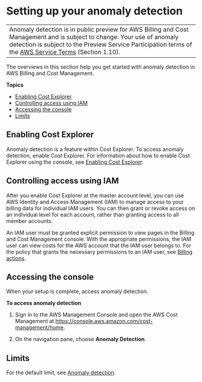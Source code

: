 # Setting up your anomaly detection<a name="settingup-ad"></a>


|  | 
| --- |
| Anomaly detection is in public preview for AWS Billing and Cost Management and is subject to change\. Your use of anomaly detection is subject to the Preview Service Participation terms of the [AWS Service Terms](https://aws.amazon.com/service-terms/) \(Section 1\.10\)\. | 

The overviews in this section help you get started with anomaly detection in AWS Billing and Cost Management\.

**Topics**
+ [Enabling Cost Explorer](#enable-ce-ad)
+ [Controlling access using IAM](#access-iam-ad)
+ [Accessing the console](#access-ad)
+ [Limits](#limits-ad-section)

## Enabling Cost Explorer<a name="enable-ce-ad"></a>

Anomaly detection is a feature within Cost Explorer\. To access anomaly detection, enable Cost Explorer\. For information about how to enable Cost Explorer using the console, see [Enabling Cost Explorer](ce-enable.md)\.

## Controlling access using IAM<a name="access-iam-ad"></a>

After you enable Cost Explorer at the master account level, you can use AWS Identity and Access Management \(IAM\) to manage access to your billing data for individual IAM users\. You can then grant or revoke access on an individual level for each account, rather than granting access to all member accounts\.

An IAM user must be granted explicit permission to view pages in the Billing and Cost Management console\. With the appropriate permissions, the IAM user can view costs for the AWS account that the IAM user belongs to\. For the policy that grants the necessary permissions to an IAM user, see [Billing actions](billing-permissions-ref.md#user-permissions)\. 

## Accessing the console<a name="access-ad"></a>

When your setup is complete, access anomaly detection\.<a name="access-ad-process"></a>

**To access anomaly detection**

1. Sign in to the AWS Management Console and open the AWS Cost Management at [https://console\.aws\.amazon\.com/cost\-management/home](https://console.aws.amazon.com/cost-management/home)\.

1. On the navigation pane, choose **Anomaly Detection**\.

## Limits<a name="limits-ad-section"></a>

For the default limit, see [Anomaly detection](billing-limits.md#limits-ad)\.